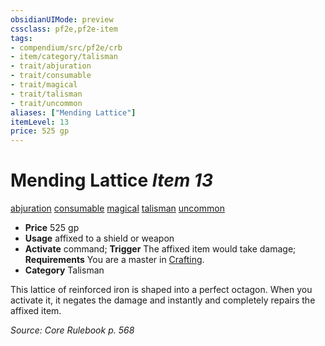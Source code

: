```yaml
---
obsidianUIMode: preview
cssclass: pf2e,pf2e-item
tags:
- compendium/src/pf2e/crb
- item/category/talisman
- trait/abjuration
- trait/consumable
- trait/magical
- trait/talisman
- trait/uncommon
aliases: ["Mending Lattice"]
itemLevel: 13
price: 525 gp
---
```

# Mending Lattice *Item 13*  
[abjuration](../../../rules/traits/abjuration.md)  [consumable](../../../rules/traits/consumable.md)  [magical](../../../rules/traits/magical.md)  [talisman](../../../rules/traits/talisman.md)  [uncommon](../../../rules/traits/uncommon.md)  

- **Price** 525 gp
- **Usage** affixed to a shield or weapon
- **Activate** command; **Trigger** The affixed item would take damage; **Requirements** You are a master in [Crafting](../../skills.md#Crafting).
- **Category** Talisman

This lattice of reinforced iron is shaped into a perfect octagon. When you activate it, it negates the damage and instantly and completely repairs the affixed item.

*Source: Core Rulebook p. 568*